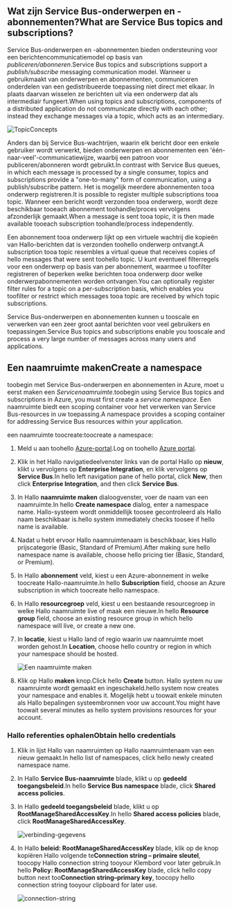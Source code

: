 ## <a name="what-are-service-bus-topics-and-subscriptions"></a><span data-ttu-id="d2ad8-101">Wat zijn Service Bus-onderwerpen en -abonnementen?</span><span class="sxs-lookup"><span data-stu-id="d2ad8-101">What are Service Bus topics and subscriptions?</span></span>
<span data-ttu-id="d2ad8-102">Service Bus-onderwerpen en -abonnementen bieden ondersteuning voor een berichtencommunicatiemodel op basis van *publiceren/abonneren*.</span><span class="sxs-lookup"><span data-stu-id="d2ad8-102">Service Bus topics and subscriptions support a *publish/subscribe* messaging communication model.</span></span> <span data-ttu-id="d2ad8-103">Wanneer u gebruikmaakt van onderwerpen en abonnementen, communiceren onderdelen van een gedistribueerde toepassing niet direct met elkaar. In plaats daarvan wisselen ze berichten uit via een onderwerp dat als intermediair fungeert.</span><span class="sxs-lookup"><span data-stu-id="d2ad8-103">When using topics and subscriptions, components of a distributed application do not communicate directly with each other; instead they exchange messages via a topic, which acts as an intermediary.</span></span>

![TopicConcepts](./media/howto-service-bus-topics/sb-topics-01.png)

<span data-ttu-id="d2ad8-105">Anders dan bij Service Bus-wachtrijen, waarin elk bericht door een enkele gebruiker wordt verwerkt, bieden onderwerpen en abonnementen een 'één-naar-veel'-communicatiewijze, waarbij een patroon voor publiceren/abonneren wordt gebruikt.</span><span class="sxs-lookup"><span data-stu-id="d2ad8-105">In contrast with Service Bus queues, in which each message is processed by a single consumer, topics and subscriptions provide a "one-to-many" form of communication, using a publish/subscribe pattern.</span></span> <span data-ttu-id="d2ad8-106">Het is mogelijk meerdere abonnementen tooa onderwerp registreren.</span><span class="sxs-lookup"><span data-stu-id="d2ad8-106">It is possible to register multiple subscriptions tooa topic.</span></span> <span data-ttu-id="d2ad8-107">Wanneer een bericht wordt verzonden tooa onderwerp, wordt deze beschikbaar tooeach abonnement toohandle/proces vervolgens afzonderlijk gemaakt.</span><span class="sxs-lookup"><span data-stu-id="d2ad8-107">When a message is sent tooa topic, it is then made available tooeach subscription toohandle/process independently.</span></span>

<span data-ttu-id="d2ad8-108">Een abonnement tooa onderwerp lijkt op een virtuele wachtrij die kopieën van Hallo-berichten dat is verzonden toohello onderwerp ontvangt.</span><span class="sxs-lookup"><span data-stu-id="d2ad8-108">A subscription tooa topic resembles a virtual queue that receives copies of hello messages that were sent toohello topic.</span></span> <span data-ttu-id="d2ad8-109">U kunt eventueel filterregels voor een onderwerp op basis van per abonnement, waarmee u toofilter registreren of beperken welke berichten tooa onderwerp door welke onderwerpabonnementen worden ontvangen.</span><span class="sxs-lookup"><span data-stu-id="d2ad8-109">You can optionally register filter rules for a topic on a per-subscription basis, which enables you toofilter or restrict which messages tooa topic are received by which topic subscriptions.</span></span>

<span data-ttu-id="d2ad8-110">Service Bus-onderwerpen en abonnementen kunnen u tooscale en verwerken van een zeer groot aantal berichten voor veel gebruikers en toepassingen.</span><span class="sxs-lookup"><span data-stu-id="d2ad8-110">Service Bus topics and subscriptions enable you tooscale and process a very large number of messages across many users and applications.</span></span>

## <a name="create-a-namespace"></a><span data-ttu-id="d2ad8-111">Een naamruimte maken</span><span class="sxs-lookup"><span data-stu-id="d2ad8-111">Create a namespace</span></span>
<span data-ttu-id="d2ad8-112">toobegin met Service Bus-onderwerpen en abonnementen in Azure, moet u eerst maken een *Servicenaamruimte*.</span><span class="sxs-lookup"><span data-stu-id="d2ad8-112">toobegin using Service Bus topics and subscriptions in Azure, you must first create a *service namespace*.</span></span> <span data-ttu-id="d2ad8-113">Een naamruimte biedt een scoping container voor het verwerken van Service Bus-resources in uw toepassing.</span><span class="sxs-lookup"><span data-stu-id="d2ad8-113">A namespace provides a scoping container for addressing Service Bus resources within your application.</span></span>

<span data-ttu-id="d2ad8-114">een naamruimte toocreate:</span><span class="sxs-lookup"><span data-stu-id="d2ad8-114">toocreate a namespace:</span></span>

1. <span data-ttu-id="d2ad8-115">Meld u aan toohello [Azure-portal][Azure portal].</span><span class="sxs-lookup"><span data-stu-id="d2ad8-115">Log on toohello [Azure portal][Azure portal].</span></span>
2. <span data-ttu-id="d2ad8-116">Klik in het Hallo navigatiedeelvenster links van de portal Hallo op **nieuw**, klikt u vervolgens op **Enterprise Integration**, en klik vervolgens op **Service Bus**.</span><span class="sxs-lookup"><span data-stu-id="d2ad8-116">In hello left navigation pane of hello portal, click **New**, then click **Enterprise Integration**, and then click **Service Bus**.</span></span>
3. <span data-ttu-id="d2ad8-117">In Hallo **naamruimte maken** dialoogvenster, voer de naam van een naamruimte.</span><span class="sxs-lookup"><span data-stu-id="d2ad8-117">In hello **Create namespace** dialog, enter a namespace name.</span></span> <span data-ttu-id="d2ad8-118">Hallo-systeem wordt onmiddellijk toosee gecontroleerd als Hallo naam beschikbaar is.</span><span class="sxs-lookup"><span data-stu-id="d2ad8-118">hello system immediately checks toosee if hello name is available.</span></span>
4. <span data-ttu-id="d2ad8-119">Nadat u hebt ervoor Hallo naamruimtenaam is beschikbaar, kies Hallo prijscategorie (Basic, Standard of Premium).</span><span class="sxs-lookup"><span data-stu-id="d2ad8-119">After making sure hello namespace name is available, choose hello pricing tier (Basic, Standard, or Premium).</span></span>
5. <span data-ttu-id="d2ad8-120">In Hallo **abonnement** veld, kiest u een Azure-abonnement in welke toocreate Hallo-naamruimte.</span><span class="sxs-lookup"><span data-stu-id="d2ad8-120">In hello **Subscription** field, choose an Azure subscription in which toocreate hello namespace.</span></span>
6. <span data-ttu-id="d2ad8-121">In Hallo **resourcegroep** veld, kiest u een bestaande resourcegroep in welke Hallo naamruimte live of maak een nieuwe.</span><span class="sxs-lookup"><span data-stu-id="d2ad8-121">In hello **Resource group** field, choose an existing resource group in which hello namespace will live, or create a new one.</span></span>      
7. <span data-ttu-id="d2ad8-122">In **locatie**, kiest u Hallo land of regio waarin uw naamruimte moet worden gehost.</span><span class="sxs-lookup"><span data-stu-id="d2ad8-122">In **Location**, choose hello country or region in which your namespace should be hosted.</span></span>
   
    ![Een naamruimte maken][create-namespace]
8. <span data-ttu-id="d2ad8-124">Klik op Hallo **maken** knop.</span><span class="sxs-lookup"><span data-stu-id="d2ad8-124">Click hello **Create** button.</span></span> <span data-ttu-id="d2ad8-125">Hallo system nu uw naamruimte wordt gemaakt en ingeschakeld.</span><span class="sxs-lookup"><span data-stu-id="d2ad8-125">hello system now creates your namespace and enables it.</span></span> <span data-ttu-id="d2ad8-126">Mogelijk hebt u toowait enkele minuten als Hallo bepalingen systeembronnen voor uw account.</span><span class="sxs-lookup"><span data-stu-id="d2ad8-126">You might have toowait several minutes as hello system provisions resources for your account.</span></span>

### <a name="obtain-hello-credentials"></a><span data-ttu-id="d2ad8-127">Hallo referenties ophalen</span><span class="sxs-lookup"><span data-stu-id="d2ad8-127">Obtain hello credentials</span></span>
1. <span data-ttu-id="d2ad8-128">Klik in lijst Hallo van naamruimten op Hallo naamruimtenaam van een nieuw gemaakt.</span><span class="sxs-lookup"><span data-stu-id="d2ad8-128">In hello list of namespaces, click hello newly created namespace name.</span></span>
2. <span data-ttu-id="d2ad8-129">In Hallo **Service Bus-naamruimte** blade, klikt u op **gedeeld toegangsbeleid**.</span><span class="sxs-lookup"><span data-stu-id="d2ad8-129">In hello **Service Bus namespace** blade, click **Shared access policies**.</span></span>
3. <span data-ttu-id="d2ad8-130">In Hallo **gedeeld toegangsbeleid** blade, klikt u op **RootManageSharedAccessKey**.</span><span class="sxs-lookup"><span data-stu-id="d2ad8-130">In hello **Shared access policies** blade, click **RootManageSharedAccessKey**.</span></span>
   
    ![verbinding-gegevens][connection-info]
4. <span data-ttu-id="d2ad8-132">In Hallo **beleid: RootManageSharedAccessKey** blade, klik op de knop kopiëren Hallo volgende te**Connection string – primaire sleutel**, toocopy Hallo connection string tooyour Klembord voor later gebruik.</span><span class="sxs-lookup"><span data-stu-id="d2ad8-132">In hello **Policy: RootManageSharedAccessKey** blade, click hello copy button next too**Connection string–primary key**, toocopy hello connection string tooyour clipboard for later use.</span></span>
   
    ![connection-string][connection-string]

[Azure portal]: https://portal.azure.com
[create-namespace]: ./media/howto-service-bus-topics/create-namespace.png
[connection-info]: ./media/howto-service-bus-topics/connection-info.png
[connection-string]: ./media/howto-service-bus-topics/connection-string.png


